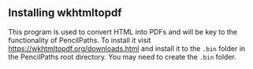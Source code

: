 ## Installing wkhtmltopdf
This program is used to convert HTML into PDFs and will be key to the functionality of PencilPaths. To install it visit https://wkhtmltopdf.org/downloads.html and install it to the `.bin`  folder in the PencilPaths root directory. You may need to create the `.bin` folder.